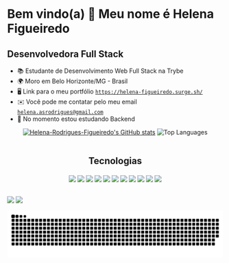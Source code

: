 Bem vindo(a) 💜 Meu nome é Helena Figueiredo
=========================================================================================================================================

Desenvolvedora Full Stack
-------------------

* 📚 Estudante de Desenvolvimento Web Full Stack na Trybe
* 🌍  Moro em Belo Horizonte/MG - Brasil
* 🖥️  Link para o meu portfólio [`https://helena-figueiredo.surge.sh/`](http://helena-figueiredo.surge.sh/)
* ✉️  Você pode me contatar pelo meu email [`helena.asrodrigues@gmail.com`](mailto:helena.asrodrigues@gmail.com)
* 🧠  No momento estou estudando Backend

<div align="center">
 <a href="http://www.github.com/Helena-Rodrigues-Figueiredo"><img src="https://github-readme-stats.vercel.app/api?username=Helena-Rodrigues-Figueiredo&show_icons=true&hide=&count_private=true&title_color=ec4899&text_color=ffffff&icon_color=ec4899&bg_color=000000&hide_border=true&show_icons=true" alt="Helena-Rodrigues-Figueiredo's GitHub stats" /></a>
 <img src="https://github-readme-stats.vercel.app/api/top-langs/?username=Helena-Rodrigues-Figueiredo&langs_count=10&title_color=ec4899&text_color=ffffff&icon_color=ec4899&bg_color=000000&hide_border=true&locale=en&custom_title=Top%20%Languages" alt="Top Languages" />
</div>
  <div style="display: inline_block"><br>
  
  ## <p align="center"> Tecnologias </p>
  
<p align="center">
<img src = "https://img.shields.io/badge/-HTML5-E34F26?style=flat&logo=html5&logoColor=white">
<img src = "https://img.shields.io/badge/-CSS3-1572B6?style=flat&logo=css3&logoColor=white">
<img src="https://img.shields.io/badge/-JavaScript-eed718?style=flat&logo=javascript&logoColor=ffffff">
<img src="https://img.shields.io/badge/-React-000000?style=flat&logo=react&logoColor=00c8ff">
<img src="https://img.shields.io/badge/-MySQL-F29111?style=flat&logo=mysql&logoColor=FFFFFF">
<img src="https://img.shields.io/badge/-Express.js-787878?style=flat">
<img src="https://img.shields.io/badge/-Node.js-3C873A?style=flat&logo=Node.js&logoColor=white">
<img src="http://img.shields.io/badge/-Git-F1502F?style=flat&logo=git&logoColor=FFFFFF">
<img src="http://img.shields.io/badge/-Github-000000?style=flat&logo=github&logoColor=FFFFFF">
<img src="http://img.shields.io/badge/-VS%20Code-007ACC?style=flat&logo=visual%20studio%20code&logoColor=white">
<img src="http://img.shields.io/badge/-Heroku-430098?style=flat&logo=heroku&logoColor=white">
</p>
  
  ##
  
  <div> 
  <a href="https://www.instagram.com/rodrigueeshelena/" target="_blank"><img src="https://img.shields.io/badge/-Instagram-%23E4405F?style=for-the-badge&logo=instagram&logoColor=white" target="_blank"></a>
  <a href="https://www.linkedin.com/in/helena-figueiredo/" target="_blank"><img src="https://img.shields.io/badge/-LinkedIn-%230077B5?style=for-the-badge&logo=linkedin&logoColor=white" target="_blank"></a> 


 ![Snake animation](https://github.com/helena-rodrigues-figueiredo/helena-rodrigues-figueiredo/blob/output/github-contribution-grid-snake.svg)
  
  </div>
